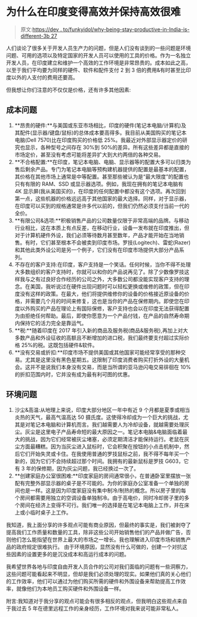 # 为什么在印度变得高效并保持高效很难

> 原文:[https://dev . to/funkyidol/why-being-stay-productive-in-India-is-different-3b 27](https://dev.to/funkyidol/why-becoming-staying-productive-in-india-is-difficult-3b27)

人们谈论了很多关于开发人员生产力的问题，但是人们没有谈到的一些问题是环境问题、可用的选项以及特定国家的开发人员可以使用的工具的价格。作为一名独立开发人员，在印度建立和维护一个高效的工作环境是非常昂贵的。成本如此之高，以至于我们平均要为同样的硬件、软件和配件支付 2 到 3 倍的费用&有时甚至比印度以外的人支付的费用还要高。

但我想让你们注意的不仅仅是价格，还有许多其他因素:

## [](#cost-issues)成本问题

1.  **昂贵的硬件:**与美国或东亚市场相比，印度的硬件(笔记本电脑/计算机)及其配件(显示器/键盘/鼠标)的总体成本要高得多。我目前从美国购买的笔记本电脑(Dell 7570)比在印度购买的价格低 25%。我最近对外部显示器定价的研究也显示，各种型号之间存在 30%到 50%的差异。所有这些差异都是直接的市场定价，甚至没有考虑可能将差异扩大到大约两倍的各种交易。
2.  **不合格配置:**在印度，笔记本电脑、电脑、显示器等的配置大多可以归类为售后剩余产品。专门为笔记本电脑等预构建机器提供的配置是最基本的配置，其价格在其他市场上通常是中等配置。甚至那些被认为是“最大限度”的配置也只有有限的 RAM、SSD 或显示器选项。例如，我现在拥有的笔记本电脑有 4K 显示屏(我从美国买的)，在印度的任何配置中都没有这个选项。再次回到第一点，这些机器的价格远远高于其他国家的最大选择。同样，对于显示器，在印度可以买到的规格通常是许多代以前的，但我们仍然必须支付当前一代的全价。
3.  **有限公司&选项:**积极销售产品的公司数量仅限于非常高端的品牌。与移动行业相比，这在本质上有点反差，在移动行业，设备一发布就在印度推出，但对于计算机硬件外设，我们必须等待数月甚至数年，产品才能开始在当地销售。有时，它们甚至根本不会被卖到印度市场。罗技(Logitech)、雷蛇(Razer)和其他此类外设公司是另一个例子，它们没有在印度市场提供大部分产品系列。
4.  不存在的客户支持:在印度，客户支持是一个笑话。任何时候，当你不得不处理大多数组织的客户支持时，你就可以和你的产品说再见了。除了少数像罗技这样我与之有过良好合作经历的公司之外，大多数公司都没能实现客户支持的理念。在美国，我听说过在硬件出现问题时可以轻松更换或维修的政策，但在印度没有这样的政策。在最大，他们将提供维修你的设备的价格接近原设备的价格，并需要几个月的时间来修复，这也是当你的产品在保修期内。即使您在印度以外购买的产品在理论上有国际保修，客户支持也会以在印度无法获得配置为由拒绝任何帮助。最后，即使你愿意为一个产品付钱，在产品的自然寿命期内保持它的活力完全是靠运气。
5.  **税:**随着印度在 2017 年引入新的商品及服务税(商品&服务税),再加上对大多数产品和外设征收的高额且不断增加的进口税，我们最终要支付超过实际价格 25%的税。这既包括硬件&软件。
6.  **没有交易或折扣:**印度市场不提供美国或其他国家可能经常享受的那种交易。尤其是这里没有黑色星期五。这限制了印度消费者购买打折外设的大量机会。这并不是说我们本身没有交易，而是当所谓的亚马逊闪电交易徘徊在 10%的折扣范围内时，它并没有成为最有利可图的优惠。

## [](#environmental-issues)环境问题

1.  沙尘&高温:从地理上来说，印度大部分地区一年中有近 9 个月都是夏季或相当炎热的天气，最高气温高达 50 摄氏度。这使得冷却成为一个巨大的挑战，尤其是对笔记本电脑和计算机而言。我们越需要人为冷却设备，就越需要处理灰尘。灰尘是这里电子产品寿命短的最大原因之一。笔记本电脑&电脑面临着最大的挑战，因为它们经常被灰尘堵塞，必须定期清洁才能保持运行。老鼠在灰尘方面最糟糕。因为当灰尘进入鼠标时，它会积聚在按钮的小点击机制中，然后它们开始失灵或卡住。在我使用普通的罗技鼠标之前，我不得不每年买一个新的，因为它们不会持续超过那个时间。我拥有的最新鼠标是罗技 G603，它有 3 年的保修期，因为灰尘问题，我已经换过一次了。
2.  **创建家庭办公室很困难:**印度家庭的房间通常很小，在普通卧室里摆放一张配有完整外部显示器的桌子是不可能的。为你的家庭办公室准备一个单独的房间也是一样。这是因为印度家庭没有集中制冷/制热的概念。所以房子里的每个房间都需要用独立的空调设备单独制冷。由于高电价，同时冷却房子里的多个房间在经济上变得不可行。我们唯一的选择是在笔记本电脑上工作，并在床上或小临时桌子上工作。

我知道，我上面分享的许多观点可能有商业原因，但最终的事实是，我们被剥夺了提高我们工作质量和数量的工具，除非这些公司开始销售他们的产品并做广告，否则他们怎么能指望在世界上最大的市场之一增长。我也理解进入印度市场和销售产品的政府规定很难执行。
由于环境原因，显然没有什么可做的，创建一个对抗这些因素的设置更多的是沉没成本和高运行成本的问题。

我希望世界各地与印度自由开发人员合作的公司对我们面临的问题有一些洞察力，这些问题可能看起来不明显，但却是我们必须处理的现实。如果他们真的关心他们的工作效率，他们可以通过为他们购买所需的硬件和外围设备来帮助提高工作效率，就像他们为本地员工购买硬件和外围设备一样。

附言:我知道对于我分享的观点可能会有很多相反的观点，但我明白这些观点来自于我过去 5 年在德里远程工作的亲身经历，工作环境对我来说可能非常私人。